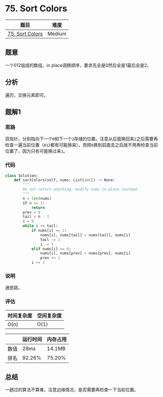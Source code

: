 # 75. Sort Colors

| 题目 | 难度 |
| ---- | ---- |
| [75. Sort Colors](https://leetcode.com/problems/sort-colors/) | Medium |

## 题意

一个012组成的数组，in place调换顺序，要求先全是0然后全是1最后全是2。

## 分析

遍历，交换元素即可。

## 题解1

### 思路

双指针，分别指向下一个`0`和下一个`2`存储的位置。注意从后面换回来`2`之后需要再检查一遍当前位置（`012`都有可能换来），而把`0`换到前面去之后就不用再检查当前位置了，因为只有可能换过来`1`。

### 代码

```python
class Solution:
    def sortColors(self, nums: List[int]) -> None:
        """
        Do not return anything, modify nums in-place instead.
        """
        n = len(nums)
        if n == 1:
            return
        prev = 0
        tail = n - 1
        i = 0
        while i <= tail:
            if nums[i] == 2:
                nums[i], nums[tail] = nums[tail], nums[i]
                tail -= 1
                i -= 1
            elif nums[i] == 0:
                nums[i], nums[prev] = nums[prev], nums[i]
                prev += 1
            i += 1
```

### 说明

通思路。

### 评估

| 时间复杂度 | 空间复杂度 |
| ---- | ---- |
| O(n) | O(1) |

| | 运行时间 | 内存占用 |
| ---- | ---- | ---- |
| 数值 | 28ms | 14.1MB |
| 排名 | 92.26% | 75.20% |

## 总结

一趟过的算法不算难，注意边缘情况，是否需要再检查一下当前位置。
